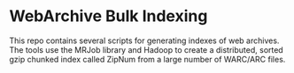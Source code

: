 WebArchive Bulk Indexing
========================

This repo contains several scripts for generating indexes of web archives.
The tools use the MRJob library and Hadoop to create a distributed, sorted gzip chunked
index called ZipNum from a large number of WARC/ARC files.
